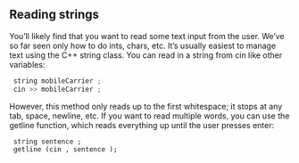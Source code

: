 ## Reading strings

You’ll likely find that you want to read some text input from the user. We’ve so far seen
only how to do ints, chars, etc.
It’s usually easiest to manage text using the C++ string class. You can read in a string
from cin like other variables:
```cpp
 string mobileCarrier ;
 cin >> mobileCarrier ;
 ```
However, this method only reads up to the first whitespace; it stops at any tab, space,
newline, etc. If you want to read multiple words, you can use the getline function, which
reads everything up until the user presses enter:
```
 string sentence ;
 getline (cin , sentence );
 ```
